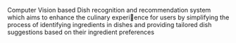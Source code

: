 Computer Vision based Dish recognition and recommendation system which aims to enhance the culinary experience for users by simplifying the process of identifying ingredients in dishes and providing tailored dish suggestions
based on their ingredient preferences
